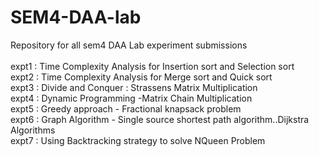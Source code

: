# SEM4-DAA-lab
Repository for all sem4 DAA Lab experiment submissions
<br>
<br>
expt1 : Time Complexity Analysis for Insertion sort and Selection sort
<br>
expt2 : Time Complexity Analysis for Merge sort and Quick sort 
<br> 
expt3 : Divide and Conquer : Strassens Matrix Multiplication
<br>
expt4 : Dynamic Programming -Matrix Chain Multiplication
<br>
expt5 : Greedy approach - Fractional knapsack problem
<br> 
expt6 : Graph Algorithm - Single source shortest path algorithm..Dijkstra Algorithms
<br>
expt7 : Using Backtracking strategy to solve NQueen Problem
<br>
